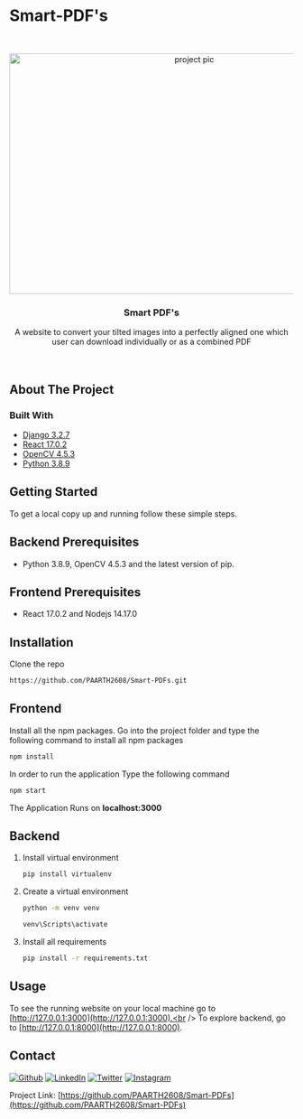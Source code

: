 # Smart-PDF's

<!-- PROJECT LOGO -->
<br />
<p align="center">
  <a href="https://github.com/PAARTH2608/Smart-PDFs">
    <img src="https://nanonets.com/blog/content/images/2020/10/pdf-language-translation-1.jpg" alt="project pic" width="640" height="426">
  </a>
 
  <h3 align="center">Smart PDF's</h3>

  <p align="center">
    A website to convert your tilted images into a perfectly aligned one which user can download individually or as a combined PDF
    <br />
<!--     <a href="https://github.com/PAARTH2608/Smart-PDFs/README.md"><strong>Explore the docs »</strong></a> -->
    <br />
    <br />
  </p>
</p>

<!-- ABOUT THE PROJECT -->
## About The Project



### Built With

* [Django 3.2.7](https://www.djangoproject.com/download/)
* [React 17.0.2](https://reactjs.org/docs/getting-started.html)
* [OpenCV 4.5.3](https://opencv.org/releases/)
* [Python 3.8.9](https://www.python.org/downloads/release/python-389/)


<!-- GETTING STARTED -->
## Getting Started

To get a local copy up and running follow these simple steps.

## Backend Prerequisites
- Python 3.8.9, OpenCV 4.5.3 and the latest version of pip.

## Frontend Prerequisites
- React 17.0.2 and Nodejs 14.17.0

## Installation
Clone the repo
   ```sh
   https://github.com/PAARTH2608/Smart-PDFs.git
   ```
## Frontend
Install all the npm packages. Go into the project folder and type the following command to install all npm packages
```bash
npm install
```
In order to run the application Type the following command
```bash
npm start
```
The Application Runs on **localhost:3000**

## Backend
1. Install virtual environment
   ```sh
   pip install virtualenv
   ```
2. Create a virtual environment
   ```sh
   python -m venv venv
   ```
   ```sh
   venv\Scripts\activate
   ```
3. Install all requirements
   ```sh
   pip install -r requirements.txt
   ```

<!-- USAGE EXAMPLES -->
## Usage

To see the running website on your local machine go to [http://127.0.0.1:3000](http://127.0.0.1:3000).<br />
To explore backend, go to [http://127.0.0.1:8000](http://127.0.0.1:8000).



<!-- CONTACT -->
## Contact

<a href="https://paarth2608.github.io/portfolio_website/" target="_blank"><img alt="Github" src="https://img.shields.io/badge/-Website-brightgreen?style=for-the-badge&logo=appveyor&logoColor=white&color=999900&logo=data:null" /></a>
<a href="https://www.linkedin.com/in/paarth-jain-470522208/" target="_blank"><img alt="LinkedIn" src="https://img.shields.io/badge/linkedin-%230077B5.svg?&style=for-the-badge&logo=linkedin&logoColor=white" /></a>
<a href="https://twitter.com/PAARTHJAIN7" target="_blank"><img alt="Twitter" src="https://img.shields.io/badge/twitter-%231DA1F2.svg?&style=for-the-badge&logo=twitter&logoColor=white" /></a>
<a href="https://www.instagram.com/_paarth7_/" target="_blank"><img alt="Instagram" src="https://img.shields.io/badge/instagram-%FF69B4.svg?&style=for-the-badge&logo=instagram&logoColor=white&color=cd486b" /></a>


Project Link: [https://github.com/PAARTH2608/Smart-PDFs](https://github.com/PAARTH2608/Smart-PDFs)
